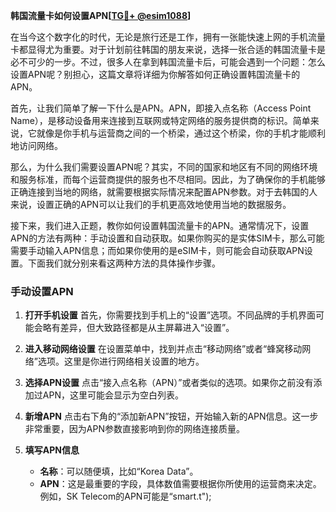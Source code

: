 **韩国流量卡如何设置APN[[TG💪+ @esim1088](https://t.me/s/esim1088)]**

在当今这个数字化的时代，无论是旅行还是工作，拥有一张能快速上网的手机流量卡都显得尤为重要。对于计划前往韩国的朋友来说，选择一张合适的韩国流量卡是必不可少的一步。不过，很多人在拿到韩国流量卡后，可能会遇到一个问题：怎么设置APN呢？别担心，这篇文章将详细为你解答如何正确设置韩国流量卡的APN。

首先，让我们简单了解一下什么是APN。APN，即接入点名称（Access Point Name），是移动设备用来连接到互联网或特定网络的服务提供商的标识。简单来说，它就像是你手机与运营商之间的一个桥梁，通过这个桥梁，你的手机才能顺利地访问网络。

那么，为什么我们需要设置APN呢？其实，不同的国家和地区有不同的网络环境和服务标准，而每个运营商提供的服务也不尽相同。因此，为了确保你的手机能够正确连接到当地的网络，就需要根据实际情况来配置APN参数。对于去韩国的人来说，设置正确的APN可以让我们的手机更高效地使用当地的数据服务。

接下来，我们进入正题，教你如何设置韩国流量卡的APN。通常情况下，设置APN的方法有两种：手动设置和自动获取。如果你购买的是实体SIM卡，那么可能需要手动输入APN信息；而如果你使用的是eSIM卡，则可能会自动获取APN设置。下面我们就分别来看这两种方法的具体操作步骤。

### 手动设置APN

1. **打开手机设置**
   首先，你需要找到手机上的“设置”选项。不同品牌的手机界面可能会略有差异，但大致路径都是从主屏幕进入“设置”。

2. **进入移动网络设置**
   在设置菜单中，找到并点击“移动网络”或者“蜂窝移动网络”选项。这里是你进行网络相关设置的地方。

3. **选择APN设置**
   点击“接入点名称（APN）”或者类似的选项。如果你之前没有添加过APN，这里可能会显示为空白列表。

4. **新增APN**
   点击右下角的“添加新APN”按钮，开始输入新的APN信息。这一步非常重要，因为APN参数直接影响到你的网络连接质量。

5. **填写APN信息**
   - **名称**：可以随便填，比如“Korea Data”。
   - **APN**：这是最重要的字段，具体数值需要根据你所使用的运营商来决定。例如，SK Telecom的APN可能是“smart.t");
